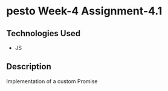 # pesto Week-4 Assignment-4.1

## Technologies Used
- JS

## Description
Implementation of a custom Promise



